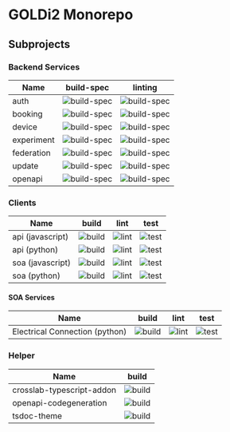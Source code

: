 # GOLDi2 Monorepo

## Subprojects

### Backend Services

| Name       | build-spec                                                                                               | linting                                                                                            |
| ---------- | -------------------------------------------------------------------------------------------------------- | -------------------------------------------------------------------------------------------------- |
| auth       | ![build-spec](https://x56.theoinf.tu-ilmenau.de/badges/badge_backend-services_auth-build-spec.svg)       | ![build-spec](https://x56.theoinf.tu-ilmenau.de/badges/badge_backend-services_auth-lint.svg)       |
| booking    | ![build-spec](https://x56.theoinf.tu-ilmenau.de/badges/badge_backend-services_booking-build-spec.svg)    | ![build-spec](https://x56.theoinf.tu-ilmenau.de/badges/badge_backend-services_booking-lint.svg)    |
| device     | ![build-spec](https://x56.theoinf.tu-ilmenau.de/badges/badge_backend-services_device-build-spec.svg)     | ![build-spec](https://x56.theoinf.tu-ilmenau.de/badges/badge_backend-services_device-lint.svg)     |
| experiment | ![build-spec](https://x56.theoinf.tu-ilmenau.de/badges/badge_backend-services_experiment-build-spec.svg) | ![build-spec](https://x56.theoinf.tu-ilmenau.de/badges/badge_backend-services_experiment-lint.svg) |
| federation | ![build-spec](https://x56.theoinf.tu-ilmenau.de/badges/badge_backend-services_federation-build-spec.svg) | ![build-spec](https://x56.theoinf.tu-ilmenau.de/badges/badge_backend-services_federation-lint.svg) |
| update     | ![build-spec](https://x56.theoinf.tu-ilmenau.de/badges/badge_backend-services_update-build-spec.svg)     | ![build-spec](https://x56.theoinf.tu-ilmenau.de/badges/badge_backend-services_update-lint.svg)     |
| openapi    | ![build-spec](https://x56.theoinf.tu-ilmenau.de/badges/badge_backend-services_openapi-build-spec.svg)    | ![build-spec](https://x56.theoinf.tu-ilmenau.de/badges/badge_backend-services_openapi-lint.svg)    |

### Clients

| Name             | build                                                                                 | lint                                                                                | test                                                                                |
| ---------------- | ------------------------------------------------------------------------------------- | ----------------------------------------------------------------------------------- | ----------------------------------------------------------------------------------- |
| api (javascript) | ![build](https://x56.theoinf.tu-ilmenau.de/badges/badge_clients_api_js-build.svg)     | ![lint](https://img.shields.io/badge/lint-unavailable-inactive?style=flat-square)   | ![test](https://img.shields.io/badge/test-unavailable-inactive?style=flat-square)   |
| api (python)     | ![build](https://x56.theoinf.tu-ilmenau.de/badges/badge_clients_api_python-build.svg) | ![lint](https://x56.theoinf.tu-ilmenau.de/badges/badge_clients_api_python-lint.svg) | ![test](https://x56.theoinf.tu-ilmenau.de/badges/badge_clients_api_python-test.svg) |
| soa (javascript) | ![build](https://img.shields.io/badge/build-unavailable-inactive?style=flat-square)   | ![lint](https://img.shields.io/badge/lint-unavailable-inactive?style=flat-square)   | ![test](https://img.shields.io/badge/test-unavailable-inactive?style=flat-square)   |
| soa (python)     | ![build](https://x56.theoinf.tu-ilmenau.de/badges/badge_clients_soa_python-build.svg) | ![lint](https://x56.theoinf.tu-ilmenau.de/badges/badge_clients_soa_python-lint.svg) | ![test](https://x56.theoinf.tu-ilmenau.de/badges/badge_clients_soa_python-test.svg) |

#### SOA Services

| Name                           | build                                                                                                              | lint                                                                                                             | test                                                                                                             |
| ------------------------------ | ------------------------------------------------------------------------------------------------------------------ | ---------------------------------------------------------------------------------------------------------------- | ---------------------------------------------------------------------------------------------------------------- |
| Electrical Connection (python) | ![build](https://x56.theoinf.tu-ilmenau.de/badges/badge_clients_soa_services_electricalConnection_python-build.svg) | ![lint](https://x56.theoinf.tu-ilmenau.de/badges/badge_clients_soa_services_electricalConnection_python-lint.svg) | ![test](https://x56.theoinf.tu-ilmenau.de/badges/badge_clients_soa_services_electricalConnection_python-test.svg) |

### Helper

| Name                      | build                                                                                               |
| ------------------------- | --------------------------------------------------------------------------------------------------- |
| crosslab-typescript-addon | ![build](https://x56.theoinf.tu-ilmenau.de/badges/badge_helper_crosslab-typescript-addon-build.svg) |
| openapi-codegeneration    | ![build](https://x56.theoinf.tu-ilmenau.de/badges/badge_helper_openapi-codegeneration-build.svg)    |
| tsdoc-theme               | ![build](https://x56.theoinf.tu-ilmenau.de/badges/badge_helper_tsdoc-theme-build.svg)               |
